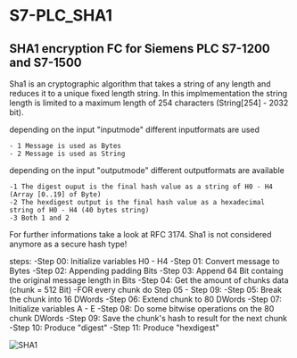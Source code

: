 # S7-PLC_SHA1
## SHA1 encryption FC for Siemens PLC S7-1200 and S7-1500

Sha1 is an cryptographic algorithm that takes a string of any length and reduces it to a unique fixed length string. 
In this implmementation the string length is limited to a maximum length of 254 characters (String[254] - 2032 bit).

depending on the input "inputmode" different inputformats are used
	
	- 1 Message is used as Bytes
	- 2 Message is used as String

depending on the input "outputmode" different outputformats are available

	-1 The digest ouput is the final hash value as a string of H0 - H4 (Array [0..19] of Byte)
	-2 The hexdigest output is the final hash value as a hexadecimal string of H0 - H4 (40 bytes string)
	-3 Both 1 and 2

For further informations take a look at RFC 3174.
Sha1 is not considered anymore as a secure hash type!

steps:
	-Step 00: Initialize variables H0 - H4
	-Step 01: Convert message to Bytes
	-Step 02: Appending padding Bits
	-Step 03: Append 64 Bit containg the original message length in Bits
	-Step 04: Get the amount of chunks data (chunk = 512 Bit)
	-FOR every chunk do Step 05 - Step 09:
	    -Step 05: Break the chunk into 16 DWords
	    -Step 06: Extend chunk to 80 DWords
	    -Step 07: Initialize variables A - E
	    -Step 08: Do some bitwise operations on the 80 chunk DWords
	    -Step 09: Save the chunk's hash to result for the next chunk
	-Step 10: Produce "digest"
	-Step 11: Produce "hexdigest"
  
![SHA1](https://github.com/user-attachments/assets/2111ad81-4ee9-48f0-b39c-312c828c9f75)


